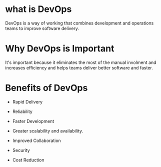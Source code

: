 
# what is DevOps
DevOps is a way of working that combines development and operations teams to improve software delivery. 


# Why DevOps is Important
It's important because it eliminates the most of the manual involment and increases efficiency and helps teams deliver better software and faster.


# Benefits of DevOps

* Rapid Delivery

- Reliability

- Faster Development

- Greater scalability and availability.

- Improved Collaboration

- Security

- Cost Reduction



